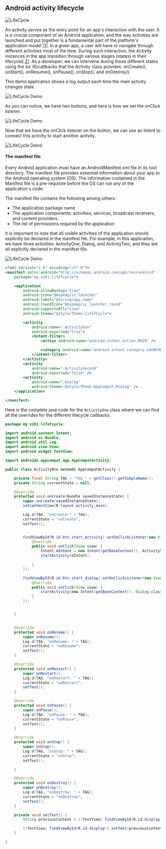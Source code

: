 ## Android activity lifecycle

![LifeCycle](display/display.gif)

An activity serves as the entry point for an app's interaction with the user. It is a crucial component of an Android application, and the way activities are launched and put together is a fundamental part of the platform's application model [[1](https://developer.android.com/guide/components/activities/intro-activities.html)].
In a given app, a user will have to navigate through different activities most of the time. During such interaction, the Activity instances in the app transition through various stages  (states) in their lifecycle[ [2](https://developer.android.com/guide/components/activities/activity-lifecycle.html)].
As a developer, we can intervene during these different states using the six (6)callbacks that the Activity class provides:  onCreate(), onStart(), onResume(), onPause(), onStop(), and onDestroy().

This demo application shows a log output each time the main activity changes state.

![LifeCycle Demo](display/demo.gif)

As you can notice, we have two buttons, and here is how we set the onClick listener.

![LifeCycle Demo](display/connecting_buttons.gif)

Now that we have the onClick listener on the button, we can use an Intent to connect this activity to start another activity.

![LifeCycle Demo](display/onClickListener.gif)

#### The manifest file

Every Android application must have an AndroidManifest.xml file in its root directory.
The manifest file provides essential information about your app to the Android operating system (OS). The information contained in the Manifest file is a pre-requisite before the OS can run any of the application`s code.

The manifest file contains the following among others:
- The application package name
- The application components: activities, services, broadcast receivers, and content providers.
- The list of permissions required by the application

It is important to note that all visible activities of the application should explicitly be declared in the manifest file. For example, in this application, we have three activities: ActivityOne, Dialog, and ActivityTwo; and they are all explicitly declared in the manifest file.

![LifeCycle Demo](display/manifest.gif)

```xml
<?xml version="1.0" encoding="utf-8"?>
<manifest xmlns:android="http://schemas.android.com/apk/res/android"
    package="mg.x261.lifefcycle">

    <application
        android:allowBackup="true"
        android:icon="@mipmap/ic_launcher"
        android:label="@string/app_name"
        android:roundIcon="@mipmap/ic_launcher_round"
        android:supportsRtl="true"
        android:theme="@style/Theme.LifefCycle">

        <activity
            android:name=".ActivityOne"
            android:exported="true">
            <intent-filter>
                <action android:name="android.intent.action.MAIN" />

                <category android:name="android.intent.category.LAUNCHER" />
            </intent-filter>
        </activity>
        <activity
            android:name=".ActivitySecond"
            android:exported="false" />
        <activity
            android:name=".Dialog"
            android:theme="@style/Theme.AppCompat.Dialog" />
    </application>

</manifest>

```

Here is the complete java code for the ```ActivityOne``` class where we can find all the overrides for the different lifecycle callbacks.


```java
package mg.x261.lifefcycle;

import android.content.Intent;
import android.os.Bundle;
import android.util.Log;
import android.view.View;
import android.widget.TextView;

import androidx.appcompat.app.AppCompatActivity;

public class ActivityOne extends AppCompatActivity {

    private final String TAG = "TAG_" + getClass().getSimpleName();
    private String currentState = null;

    @Override
    protected void onCreate(Bundle savedInstanceState) {
        super.onCreate(savedInstanceState);
        setContentView(R.layout.activity_main);

        Log.d(TAG, "onCreate:" + TAG);
        currentState = "onCreate";
        setText();


        findViewById(R.id.btn_start_activity).setOnClickListener(new View.OnClickListener() {
            @Override
            public void onClick(View view) {
                Intent mIntent = new Intent(getBaseContext(), ActivitySecond.class);
                startActivity(mIntent);

            }
        });

        findViewById(R.id.btn_start_dialog).setOnClickListener(new View.OnClickListener() {
            @Override
            public void onClick(View view) {
                startActivity(new Intent(getBaseContext(), Dialog.class));
            }
        });


    }


    @Override
    protected void onResume() {
        super.onResume();
        Log.d(TAG, "onResume: " + TAG);
        currentState = "onResume";
        setText();
    }

    @Override
    protected void onRestart() {
        super.onRestart();
        Log.d(TAG, "onRestart: " + TAG);
        currentState = "onRestart";
        setText();
    }

    @Override
    protected void onPause() {
        super.onPause();
        Log.d(TAG, "onPause: " + TAG);
        currentState = "onPause";
        setText();
    }

    @Override
    protected void onStop() {
        super.onStop();
        Log.d(TAG, "onStop: " + TAG);
        currentState = "onStop";
        setText();

    }

    @Override
    protected void onDestroy() {
        super.onDestroy();
        Log.d(TAG, "onDestroy: " + TAG);
        currentState = "onDestroy";
        setText();
    }

    private void setText() {
        String previousContent = ((TextView) findViewById(R.id.display)).getText().toString();

        ((TextView) findViewById(R.id.display)).setText(previousContent + "\n" + currentState);
    }

}

```
